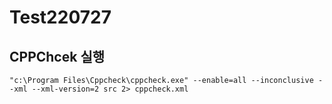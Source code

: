 # Test220727

## CPPChcek 실행
```
"c:\Program Files\Cppcheck\cppcheck.exe" --enable=all --inconclusive --xml --xml-version=2 src 2> cppcheck.xml
```
